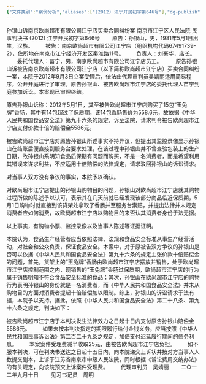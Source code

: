 ```yaml
---
{"文件类别":"案例分析","aliases":["(2012) 江宁开民初字第646号"],"dg-publish":true,"permalink":"/案例分析/裁判文书/孙银山诉南京欧尚超市有限公司江宁店买卖合同纠纷案/","dgPassFrontmatter":true,"noteIcon":""}
---
```



孙银山诉南京欧尚超市有限公司江宁店买卖合同纠纷案
南京市江宁区人民法院
民事判决书
     (2012) 江宁开民初字第646号
　　原告：孙银山，男，1981年5月1日出生，汉族。
　　被告：南京欧尚超市有限公司江宁店（组织机构代码67491739-2），住所地在南京市江宁经济开发区秦淮路11号。
　　负责人：刘豪华，店长。
　　委托代理人：苗宁，男，南京欧尚超市有限公司江宁店员工。
　　
原告孙银山诉被告南京欧尚超市有限公司江宁店（以下简称欧尚超市江宁店）买卖合同纠纷一案，本院于2012年9月3日立案受理后，依法由代理审判员吴婧丽适用简易程序，公开开庭进行了审理。原告孙银山、被告欧尚超市江宁店的委托代理人苗宁到庭参加诉讼。本案现已审理终结。

原告孙银山诉称：2012年5月1日，其至被告欧尚超市江宁店购买了15包“玉兔牌”香肠，其中有14包超过了保质期，该14包香肠售价为558.6元，故依据《中华人民共和国食品安全法》第九十六条的规定，诉至法院，请求判令被告欧尚超市江宁店支付价款十倍的赔偿金5586元。

被告欧尚超市江宁店对原告孙银山所述事实不持异议，但提出其监控录像显示孙银山在结账后便直接到服务台要求处理，在该过程中孙银山并不曾查验包装上的生产日期，故孙银山系明知食品质保期有问题而购买，不是一名消费者，而是希望利用其错误来谋求利益，不应适用十倍赔偿的法律规定，请求驳回孙银山的诉讼请求。

对当事人双方没有争议的事实，本院予以确认。

对欧尚超市江宁店提出的孙银山购物目的问题，孙银山对欧尚超市江宁店就其购物过程所做的陈述予以认可，表示其在几天前就已经发现该部分商品临近保质期，5月1日购物时就直接到该货架处拿取了香肠并至服务台索赔，并提出法律并未规定消费者应如何消费，故欧尚超市江宁店以购物目的来否认其消费者身份于法无据。

以上事实，有购物小票、监控录像以及当事人陈述等证据证明。

本院认为，食品生产经营者应当依照法律、法规和食品安全标准从事生产经营活动，对社会和公众负责，保证食品安全。本案中，对于原被告双方争议的孙银山是否可以依据《中华人民共和国食品安全法》第九十六条的规定主张价款十倍赔偿金的问题，首先，货架上的“玉兔牌”香肠由欧尚超市江宁店摆放并销售，处于欧尚超市江宁店控制范围之内，现销售的“玉兔牌”香肠过保质期，欧尚超市江宁店的行为属于销售明知不符合食品安全标准的食品；其次，孙银山在欧尚超市江宁店的购物行为表明孙银山的身份就是一名消费者，而《中华人民共和国食品安全法》并未从购物目的方面对消费者提起十倍赔偿加以限制。综上，孙银山的诉讼请求于法有据，本院予以支持。据此，依照《中华人民共和国食品安全法》第二十八条、第九十六条之规定，判决如下：

被告欧尚超市江宁店于本判决发生法律效力之日起十日内支付原告孙银山赔偿金5586元。
　　如果未按本判决指定的期限履行给付金钱义务，应当按照《中华人民共和国民事诉讼法》第二百二十九条之规定，加倍支付迟延履行期间的债务利息。
　　本案案件受理费减半收取25元，由被告欧尚超市江宁店负担。
　　如不服本判决，可在判决书送达之日起十五日内，向本院递交上诉状并按对方当事人人数提交副本，上诉于江苏省南京市中级人民法院，同时根据《诉讼费用交纳办法》的有关规定，向该院预交上诉案件受理费。
     　　代理审判员　吴婧丽
　　二○一二年九月十日
　　见习书记员　周明
